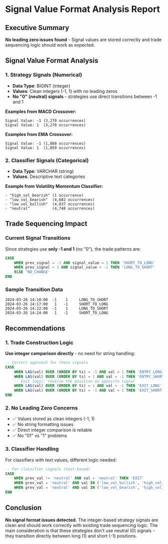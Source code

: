 # Signal Value Format Analysis Report

## Executive Summary

**No leading zero issues found** - Signal values are stored correctly and trade sequencing logic should work as expected.

## Signal Value Format Analysis

### 1. Strategy Signals (Numerical)
- **Data Type**: BIGINT (integer)
- **Values**: Clean integers (-1, 1) with no leading zeros
- **No "0" (neutral) signals** - strategies use direct transitions between -1 and 1

**Examples from MACD Crossover:**
```
Signal Value: -1 (3,270 occurrences)
Signal Value: 1  (3,270 occurrences)
```

**Examples from EMA Crossover:**
```
Signal Value: -1 (1,860 occurrences) 
Signal Value: 1  (1,859 occurrences)
```

### 2. Classifier Signals (Categorical)
- **Data Type**: VARCHAR (string)
- **Values**: Descriptive text categories

**Example from Volatility Momentum Classifier:**
```
- "high_vol_bearish" (1 occurrence)
- "low_vol_bearish"  (4,682 occurrences)
- "low_vol_bullish"  (4,837 occurrences)
- "neutral"          (4,748 occurrences)
```

## Trade Sequencing Impact

### Current Signal Transitions
Since strategies use **only -1 and 1** (no "0"), the trade patterns are:

```sql
CASE 
    WHEN prev_signal = -1 AND signal_value = 1 THEN 'SHORT_TO_LONG'
    WHEN prev_signal = 1 AND signal_value = -1 THEN 'LONG_TO_SHORT'
    ELSE 'NO_CHANGE'
END
```

### Sample Transition Data
```
2024-03-26 14:10:00  -1    1     LONG_TO_SHORT
2024-03-26 14:17:00   1   -1     SHORT_TO_LONG  
2024-03-26 14:22:00  -1    1     LONG_TO_SHORT
2024-03-26 14:24:00   1   -1     SHORT_TO_LONG
```

## Recommendations

### 1. Trade Construction Logic
**Use integer comparison directly** - no need for string handling:

```sql
-- Correct approach for these signals
CASE 
    WHEN LAG(val) OVER (ORDER BY ts) = -1 AND val = 1 THEN 'ENTRY_LONG'
    WHEN LAG(val) OVER (ORDER BY ts) = 1 AND val = -1 THEN 'ENTRY_SHORT'
    -- Exit logic: reverse the position on opposite signal
    WHEN LAG(val) OVER (ORDER BY ts) = 1 AND val = -1 THEN 'EXIT_LONG'  
    WHEN LAG(val) OVER (ORDER BY ts) = -1 AND val = 1 THEN 'EXIT_SHORT'
END
```

### 2. No Leading Zero Concerns
- ✅ Values stored as clean integers (-1, 1)
- ✅ No string formatting issues
- ✅ Direct integer comparison is reliable
- ✅ No "01" vs "1" problems

### 3. Classifier Handling
For classifiers with text values, different logic needed:
```sql
-- For classifier signals (text-based)
CASE 
    WHEN prev_val != 'neutral' AND val = 'neutral' THEN 'EXIT'
    WHEN prev_val = 'neutral' AND val IN ('low_vol_bullish', 'high_vol_bullish') THEN 'ENTRY_LONG'
    WHEN prev_val = 'neutral' AND val IN ('low_vol_bearish', 'high_vol_bearish') THEN 'ENTRY_SHORT'
END
```

## Conclusion

**No signal format issues detected.** The integer-based strategy signals are clean and should work correctly with existing trade sequencing logic. The main consideration is that these strategies don't use neutral (0) signals - they transition directly between long (1) and short (-1) positions.